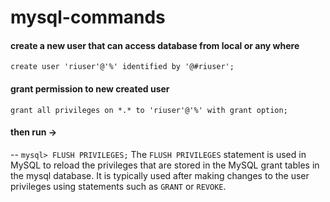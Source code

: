 # mysql-commands
#### create a new user that can access database from local or any where
`create user 'riuser'@'%' identified by '@#riuser';`
#### grant permission to new created user
`grant all privileges on *.* to 'riuser'@'%' with grant option;`
#### then run ->
-- `mysql> FLUSH PRIVILEGES;`
The `FLUSH PRIVILEGES` statement is used in MySQL to reload the privileges that are stored in the MySQL grant tables in the mysql database. It is typically used after making changes to the user privileges using statements such as `GRANT` or `REVOKE`.

